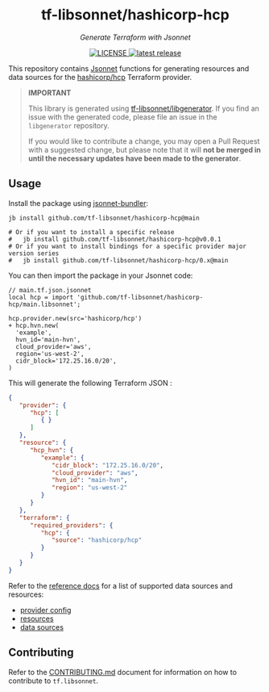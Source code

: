 <h1 align="center">tf-libsonnet/hashicorp-hcp</h1>

<p align="center">
  <em>Generate Terraform with Jsonnet</em>
</p>

<p align="center">
  <a href="https://github.com/tf-libsonnet/hashicorp-hcp/blob/main/LICENSE">
    <img alt="LICENSE" src="https://img.shields.io/github/license/tf-libsonnet/hashicorp-hcp?style=for-the-badge">
  </a>
  <a href="https://github.com/tf-libsonnet/hashicorp-hcp/releases/latest">
    <img alt="latest release" src="https://img.shields.io/github/v/release/tf-libsonnet/hashicorp-hcp?style=for-the-badge">
  </a>
</p>

This repository contains [Jsonnet](https://jsonnet.org/) functions for generating resources and data sources for the
[hashicorp/hcp](https://registry.terraform.io/providers/hashicorp/hcp) Terraform provider.

> **IMPORTANT**
>
> This library is generated using [tf-libsonnet/libgenerator](https://github.com/tf-libsonnet/libgenerator). If you find
> an issue with the generated code, please file an issue in the `libgenerator` repository.
>
> If you would like to contribute a change, you may open a Pull Request with a suggested change, but please note that it
> will **not be merged in until the necessary updates have been made to the generator**.

## Usage

Install the package using [jsonnet-bundler](https://github.com/jsonnet-bundler/jsonnet-bundler):

```
jb install github.com/tf-libsonnet/hashicorp-hcp@main

# Or if you want to install a specific release
#   jb install github.com/tf-libsonnet/hashicorp-hcp@v0.0.1
# Or if you want to install bindings for a specific provider major version series
#   jb install github.com/tf-libsonnet/hashicorp-hcp/0.x@main
```

You can then import the package in your Jsonnet code:

```jsonnet
// main.tf.json.jsonnet
local hcp = import 'github.com/tf-libsonnet/hashicorp-hcp/main.libsonnet';

hcp.provider.new(src='hashicorp/hcp')
+ hcp.hvn.new(
  'example',
  hvn_id='main-hvn',
  cloud_provider='aws',
  region='us-west-2',
  cidr_block='172.25.16.0/20',
)
```

This will generate the following Terraform JSON :

```json
{
   "provider": {
      "hcp": [
         { }
      ]
   },
   "resource": {
      "hcp_hvn": {
         "example": {
            "cidr_block": "172.25.16.0/20",
            "cloud_provider": "aws",
            "hvn_id": "main-hvn",
            "region": "us-west-2"
         }
      }
   },
   "terraform": {
      "required_providers": {
         "hcp": {
            "source": "hashicorp/hcp"
         }
      }
   }
}
```

Refer to the [reference docs](/docs/0.x/README.md) for a list of supported data sources and resources:

- [provider config](/docs/0.x/provider.md)
- [resources](/docs/0.x/README.md)
- [data sources](/docs/0.x/data/index.md)

## Contributing

Refer to the [CONTRIBUTING.md](/CONTRIBUTING.md) document for information on how to contribute to `tf.libsonnet`.
